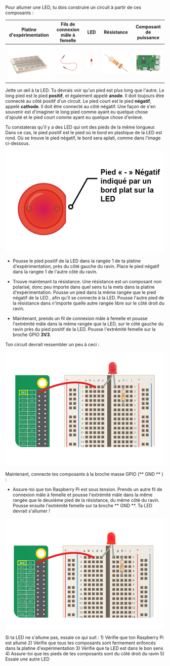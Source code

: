 Pour allumer une LED, tu dois construire un circuit à partir de ces composants :

| Platine d'expérimentation                           | Fils de connexion mâle à femelle | LED                    | Résistance                         | Composant de puissance                 |
| --------------------------------------------------- | -------------------------------- | ---------------------- | ---------------------------------- | -------------------------------------- |
| ![platine d'expérimentation](images/breadboard.png) | ![mfjumper](images/mfjumper.png) | ![LED](images/led.png) | ![résistance](images/resistor.png) | ![raspberrypi](images/raspberrypi.png) |

Jette un œil à ta LED. Tu devrais voir qu'un pied est plus long que l'autre. Le long pied est le pied **positif**, et également appelé **anode**. Il doit toujours être connecté au côté positif d'un circuit. Le pied court est le pied **négatif**, appelé **cathode**. Il doit être connecté au côté négatif. Une façon de s'en souvenir est d'imaginer le long pied comme ayant eu quelque chose d'ajouté et le pied court comme ayant eu quelque chose d'enlevé.

Tu constateras qu'il y a des LED qui ont des pieds de la même longueur. Dans ce cas, le pied positif est le pied où le bord en plastique de la LED est rond. Où se trouve le pied négatif, le bord sera aplati, comme dans l'image ci-dessous.

![Gros plan LED](images/LEDcloseup.png)

+ Pousse le pied positif de la LED dans la rangée 1 de ta platine d'expérimentation, près du côté gauche du ravin. Place le pied négatif dans la rangée 1 de l'autre côté du ravin.

+ Trouve maintenant ta résistance. Une résistance est un composant non polarisé, donc peu importe dans quel sens tu la mets dans la platine d'expérimentation. Pousse un pied dans la même rangée que le pied négatif de la LED , afin qu'il se connecte à la LED. Pousse l'autre pied de la résistance dans n'importe quelle autre rangée libre sur le côté droit du ravin.

+ Maintenant, prends un fil de connexion mâle à femelle et pousse l'extrémité mâle dans la même rangée que la LED, sur le côté gauche du ravin près du pied positif de la LED. Pousse l'extrémité femelle sur la broche GPIO **3V3**.

Ton circuit devrait ressembler un peu à ceci :

![Circuit masse manquant](images/ground-missing.png)

Maintenant, connecte tes composants à la broche masse GPIO (** GND ** ) :

+ Assure-toi que ton Raspberry Pi est sous tension. Prends un autre fil de connexion mâle à femelle et pousse l'extrémité mâle dans la même rangée que le deuxième pied de la résistance, du même côté du ravin. Pousse ensuite l'extrémité femelle sur ta broche ** GND **. Ta LED devrait s'allumer !

![Circulation du courant du circuit](images/circuit-current-flow.gif)

Si ta LED ne s'allume pas, essaie ce qui suit : 1) Vérifie que ton Raspberry Pi est allumé 2) Vérifie que tous tes composants sont fermement enfoncés dans la platine d'expérimentation 3) Vérifie que ta LED est dans le bon sens 4) Assure-toi que les pieds de tes composants sont du côté droit du ravin 5) Essaie une autre LED
